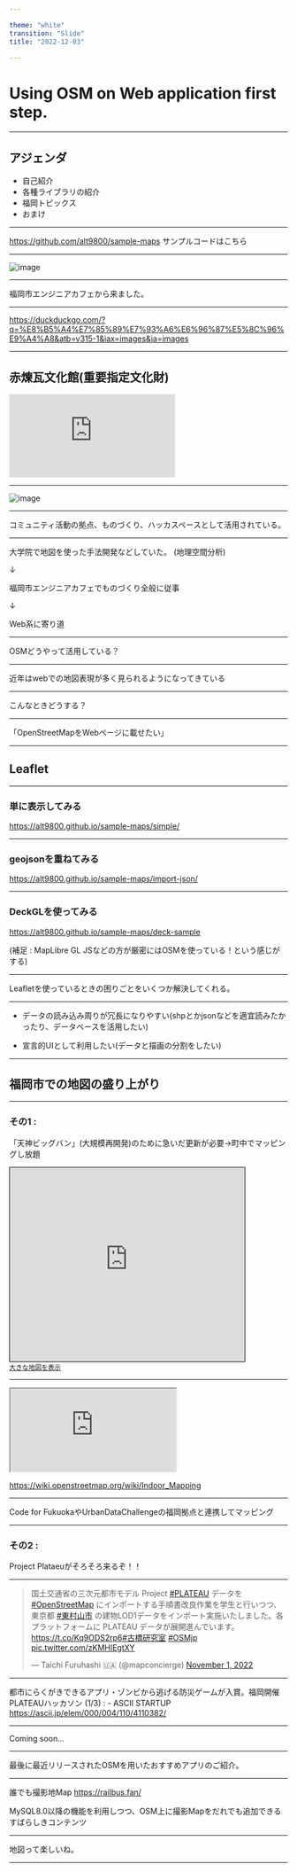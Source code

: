 ```yaml
---

theme: "white"
transition: "Slide"
title: "2022-12-03"

---
```


# Using OSM on Web application first step.

---

## アジェンダ

- 自己紹介
- 各種ライブラリの紹介
- 福岡トピックス
- おまけ

---

https://github.com/alt9800/sample-maps
サンプルコードはこちら

---

![image](https://event.ospn.jp/event_images/sessions/efc_%E7%94%B0%E4%B8%AD.png)

---

福岡市エンジニアカフェから来ました。

---

<object data="https://duckduckgo.com/?q=%E8%B5%A4%E7%85%89%E7%93%A6%E6%96%87%E5%8C%96%E9%A4%A8&atb=v315-1&iax=images&ia=images"
width="800"
height="800"
type="text/html">
</object>
https://duckduckgo.com/?q=%E8%B5%A4%E7%85%89%E7%93%A6%E6%96%87%E5%8C%96%E9%A4%A8&atb=v315-1&iax=images&ia=images


---

## 赤煉瓦文化館(重要指定文化財)

![image](https://bunkazai.city.fukuoka.lg.jp/getImage.php?src=files/CulturalPropertyImage110imageja.jpg&width=340)


---

![image](https://engineercafe.jp/assets/img/img-main_pc.4802559a.jpg)

---

コミュニティ活動の拠点、ものづくり、ハッカスペースとして活用されている。

---

大学院で地図を使った手法開発などしていた。
(地理空間分析)

↓

福岡市エンジニアカフェでものづくり全般に従事

↓

Web系に寄り道

---


OSMどうやって活用している？

---


近年はwebでの地図表現が多く見られるようになってきている

---

こんなときどうする？

---

「OpenStreetMapをWebページに載せたい」


---

## Leaflet


---

### 単に表示してみる

https://alt9800.github.io/sample-maps/simple/

---

### geojsonを重ねてみる

https://alt9800.github.io/sample-maps/import-json/

---

### DeckGLを使ってみる

https://alt9800.github.io/sample-maps/deck-sample


(補足 : MapLibre GL JSなどの方が厳密にはOSMを使っている！という感じがする)

---

Leafletを使っているときの困りごとをいくつか解決してくれる。



---


- データの読み込み周りが冗長になりやすい(shpとかjsonなどを適宜読みたかったり、データベースを活用したい)

- 宣言的UIとして利用したい(データと描画の分割をしたい)

---

## 福岡市での地図の盛り上がり

---

### その1 : 

「天神ビッグバン」(大規模再開発)のために急いだ更新が必要→町中でマッピングし放題

<iframe width="425" height="350" frameborder="0" scrolling="no" marginheight="0" marginwidth="0" src="https://www.openstreetmap.org/export/embed.html?bbox=130.3735971450806%2C33.580946541729524%2C130.42466640472415%2C33.60261013809972&amp;layer=mapnik" style="border: 1px solid black"></iframe><br/><small><a href="https://www.openstreetmap.org/#map=15/33.5918/130.3991">大きな地図を表示</a></small>

---

<iframe src="https://tenjinbc.jp/"></iframe>

https://wiki.openstreetmap.org/wiki/Indoor_Mapping

---

Code for FukuokaやUrbanDataChallengeの福岡拠点と連携してマッピング

---

### その2 : 

Project Plataeuがそろそろ来るぞ！！


---

<blockquote class="twitter-tweet"><p lang="ja" dir="ltr">国土交通省の三次元都市モデル Project <a href="https://twitter.com/hashtag/PLATEAU?src=hash&amp;ref_src=twsrc%5Etfw">#PLATEAU</a> データを <a href="https://twitter.com/hashtag/OpenStreetMap?src=hash&amp;ref_src=twsrc%5Etfw">#OpenStreetMap</a> にインポートする手順書改良作業を学生と行いつつ、東京都 <a href="https://twitter.com/hashtag/%E6%9D%B1%E6%9D%91%E5%B1%B1%E5%B8%82?src=hash&amp;ref_src=twsrc%5Etfw">#東村山市</a> の建物LOD1データをインポート実施いたしました。各プラットフォームに PLATEAU データが展開進んでいます。 <a href="https://t.co/Kq9ODS2rp6">https://t.co/Kq9ODS2rp6</a><a href="https://twitter.com/hashtag/%E5%8F%A4%E6%A9%8B%E7%A0%94%E7%A9%B6%E5%AE%A4?src=hash&amp;ref_src=twsrc%5Etfw">#古橋研究室</a> <a href="https://twitter.com/hashtag/OSMjp?src=hash&amp;ref_src=twsrc%5Etfw">#OSMjp</a> <a href="https://t.co/zKMHIEgtXY">pic.twitter.com/zKMHIEgtXY</a></p>&mdash; Taichi Furuhashi 🇺🇦 (@mapconcierge) <a href="https://twitter.com/mapconcierge/status/1587571275953627137?ref_src=twsrc%5Etfw">November 1, 2022</a></blockquote> <script async src="https://platform.twitter.com/widgets.js" charset="utf-8"></script>

---

都市にらくがきできるアプリ・ゾンビから逃げる防災ゲームが入賞。福岡開催PLATEAUハッカソン (1/3) : - ASCII STARTUP
https://ascii.jp/elem/000/004/110/4110382/

---

Coming soon...

---

最後に最近リリースされたOSMを用いたおすすめアプリのご紹介。

---



誰でも撮影地Map
https://railbus.fan/

MySQL8.0以降の機能を利用しつつ、OSM上に撮影Mapをだれでも追加できるすばらしきコンテンツ

---

地図って楽しいね。


---